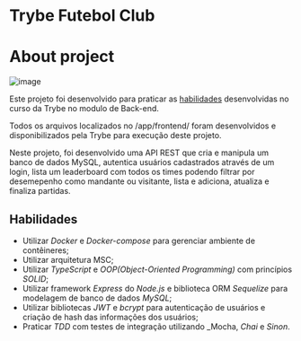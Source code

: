 # Trybe Futebol Club

# About project

![image](https://user-images.githubusercontent.com/88905400/173710781-7e610def-3c60-4516-8f40-d87a0a9ae923.png)

Este projeto foi desenvolvido para praticar as [habilidades](#habilidades) desenvolvidas no curso da Trybe no modulo de Back-end.

Todos os arquivos localizados no /app/frontend/ foram desenvolvidos e disponibilizados pela Trybe para execução deste projeto.

Neste projeto, foi desenvolvido uma API REST que cria e manipula um banco de dados MySQL, autentica usuários cadastrados através de um login, lista um leaderboard com todos os times podendo filtrar por desemepenho como mandante ou visitante, lista e adiciona, atualiza e finaliza partidas.

## Habilidades 

  - Utilizar _Docker_ e _Docker-compose_ para gerenciar ambiente de contêineres;
  - Utilizar arquitetura MSC;
  - Utilizar _TypeScript_ e _OOP(Object-Oriented Programming)_ com princípios _SOLID_;
  - Utilizar framework _Express_ do _Node.js_ e biblioteca ORM _Sequelize_ para modelagem de banco de dados _MySQL_;
  - Utilizar bibliotecas _JWT_ e _bcrypt_ para autenticação de usuários e criação de hash das informações dos usuários; 
  - Praticar _TDD_ com testes de integração utilizando _Mocha, _Chai_ e _Sinon_.

